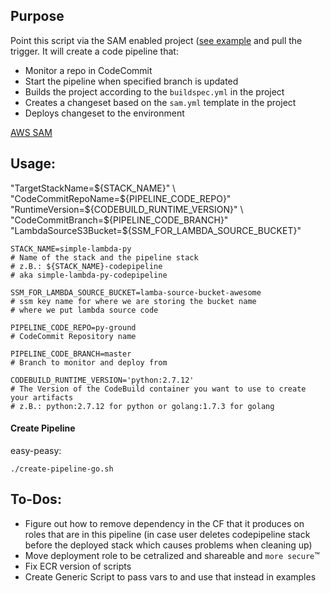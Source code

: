 ## Purpose
Point this script via the SAM enabled project ([see example](https://collaboration.msi.audi.com/stash/users/robert.kuhr_man.eu/repos/starter-python-sam/browse) and pull the trigger.  It will create a code pipeline that:
* Monitor a repo in CodeCommit
* Start the pipeline when specified branch is updated
* Builds the project according to the `buildspec.yml` in the project
* Creates a changeset based on the `sam.yml` template in the project
* Deploys changeset to the environment

[AWS SAM](https://github.com/awslabs/serverless-application-model)

## Usage:
"TargetStackName=${STACK_NAME}" \
"CodeCommitRepoName=${PIPELINE_CODE_REPO}" \
"RuntimeVersion=${CODEBUILD_RUNTIME_VERSION}" \
"CodeCommitBranch=${PIPELINE_CODE_BRANCH}" \
"LambdaSourceS3Bucket=${SSM_FOR_LAMBDA_SOURCE_BUCKET}"


    STACK_NAME=simple-lambda-py
    # Name of the stack and the pipeline stack
    # z.B.: ${STACK_NAME}-codepipeline
    # aka simple-lambda-py-codepipeline

    SSM_FOR_LAMBDA_SOURCE_BUCKET=lamba-source-bucket-awesome
    # ssm key name for where we are storing the bucket name
    # where we put lambda source code

    PIPELINE_CODE_REPO=py-ground
    # CodeCommit Repository name

    PIPELINE_CODE_BRANCH=master
    # Branch to monitor and deploy from

    CODEBUILD_RUNTIME_VERSION='python:2.7.12'
    # The Version of the CodeBuild container you want to use to create your artifacts
    # z.B.: python:2.7.12 for python or golang:1.7.3 for golang

#### Create Pipeline
easy-peasy:

    ./create-pipeline-go.sh

## To-Dos:
* Figure out how to remove dependency in the CF that it produces on roles that are in this pipeline (in case user deletes codepipeline stack before the deployed stack which causes problems when cleaning up)
* Move deployment role to be cetralized and shareable and `more secure`™
* Fix ECR version of scripts
* Create Generic Script to pass vars to and use that instead in examples
